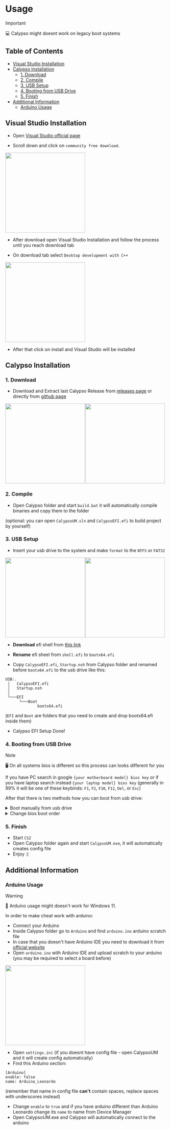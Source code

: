 # Usage
> [!IMPORTANT]
> 💻 Calypso might doesnt work on legacy boot systems 

## Table of Contents
- [Visual Studio Installation](#visual-studio-installation)
- [Calypso Installation](#calypso-installation)
  - [1. Download](#1-download)
  - [2. Compile](#2-compile)
  - [3. USB Setup](#3-usb-setup)
  - [4. Booting from USB Drive](#4-booting-from-usb-drive)
  - [5. Finish](#5-finish)
- [Additional Information](#additional-information)
  - [Arduino Usage](#arduino-usage)

## Visual Studio Installation

- Open [Visual Studio official page](https://visualstudio.microsoft.com/ru/downloads/)

- Scroll down and click on ``community free download``. 
<img src="https://i.imgur.com/Tqvqy5P.png" height="250" />

- After download open Visual Studio Installation and follow the process until you reach download tab

- On download tab select ``Desktop development with C++``
<img src="https://i.imgur.com/eWnqAD0.png" height="250" />

- After that click on install and Visual Studio will be installed

## Calypso Installation

### 1. Download

- Download and Extract last Calypso Release from [releases page](https://github.com/3a1/CS2-Calypso/releases/) or directly from [github page](https://github.com/3a1/CS2-Calypso)
  
<img src="https://i.imgur.com/NjpLK7J.png" height="250" /><img src="https://i.imgur.com/vR5KNOT.png" height="250" />

### 2. Compile
- Open Calypso folder and start ``build.bat`` it will automatically compile binaries and copy them to the folder

(optional: you can open ``CalypsoUM.sln`` and ``CalypsoEFI.efi`` to build project by yourself)

### 3. USB Setup
- Insert your usb drive to the system and make ``format`` to the ``NTFS`` or ``FAT32``

<img src="https://i.imgur.com/XGf3iWj.png" height="250" /><img src="https://i.imgur.com/vPRhMwB.png" height="250" />

- **Download** efi shell from [this link](https://github.com/tianocore/edk2-archive/raw/master/ShellBinPkg/UefiShell/X64/Shell.efi)

- **Rename** efi sheel from ``shell.efi`` to ``bootx64.efi``

- Copy ``CalypsoEFI.efi``, ``Startup.nsh`` from Calypso folder and renamed before ``bootx64.efi`` to the usb drive like this:

```
USB:.
 │   CalypsoEFI.efi
 │   Startup.nsh
 │
 └───EFI
      └───Boot
              bootx64.efi
```
(``EFI`` and ``Boot`` are folders that you need to create and drop bootx64.efi inside them)

- Calypso EFI Setup Done!

### 4. Booting from USB Drive
> [!NOTE] 
> 🖥️ On all systems bios is different so this process can looks different for you

If you have PC search in google ``{your motherboard model} bios key`` or if you have laptop search instead ``{your laptop model} bios key``
(generally in 99% it will be one of these keybinds:  ``F1``, ``F2``, ``F10``, ``F12``, ``Del``, or ``Esc``) 

After that there is two methods how you can boot from usb drive:
<details>
<summary>Boot manually from usb drive</summary>
  
  > with manually booting you need to do it every system restart when you want to use the cheat
  
</details>

<details>
<summary>Change bios boot order </summary>

  > after you change the boot order, your system will be automatically booting from usb drive every system startup until you will change boot order back

</details>


### 5. Finish
- Start ``CS2``
- Open Calypso folder again and start ``CalypsoUM.exe``, it will automatically creates config file
- Enjoy :)

## Additional Information

### Arduino Usage
> [!WARNING]
> 🤖 Arduino usage might doesn't work for Windows 11.

In order to make cheat work with arduino:

- Connect your Arduino
- Inside Calypso folder go to ``Arduino`` and find ``arduino.ino`` arduino scratch file
- In case that you doesn't have Arduino IDE you need to download it from [official website](https://www.arduino.cc/en/software)
- Open ``arduino.ino`` with Arduino IDE and upload scratch to your arduino (you may be required to select a board before)
<img src="https://i.imgur.com/8xwJsxY.png" height="250" />

- Open ``settings.ini`` (if you doesnt have config file - open CalypsoUM and it will create config automatically)
- Find this Arduino section:
```
[Arduino]
enable: false
name: Arduino_Leonardo
```
(remember that name in config file **can't** contain spaces, replace spaces with underscores instead)

- Change ``enable`` to ``true`` and if you have arduino different than Arduino Leonardo change its ``name`` to name from Device Manager
- Open CalypsoUM.exe and Calypso will automatically connect to the arduino
